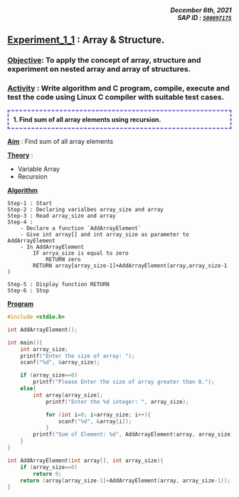 <h5 align="right">December 6th, 2021<br/>SAP ID : <code style="-webkit-user-select: none; -khtml-user-select: none; -moz-user-select: none; -ms-user-select: none; -o-user-select: none; user-select: none;"><a href="https://atiq-ur-rehaman.netlify.app/#about" >500097175</a></code> </h5>

## <u>Experiment_1_1</u> : Array & Structure. 

### <u>Objective</u>: To apply the concept of array, structure and experiment on nested array and array of structures.

### <u>Activity</u> : Write algorithm and C program, compile, execute and test the code using Linux C compiler with suitable test cases.

<h4 style="border: 3px; border-color: #6f6fc8; border-style: dashed; padding:10px;">1. Find sum of all array elements using recursion.</h4>


**<u>Aim</u>** : Find sum of all array elements

**<u>Theory</u>** :

- Variable Array
- Recursion

**<u>Algorithm</u>**

```algo
Step-1 : Start
Step-2 : Declaring varialbes array_size and array
Step-3 : Read array_size and array
Step-4 :
	- Declare a function `AddArrayElement`
	- Give int array[] and int array_size as parameter to AddArrayElement
	- In AddArrayElement
		IF arrya_size is equal to zero
			RETURN zero
		RETURN array[array_size-1]+AddArrayElement(array,array_size-1 )
	
Step-5 : Display function RETURN
Step-6 : Stop
```



**<u>Program</u>**

```c
#include <stdio.h>

int AddArrayElement();

int main(){
    int array_size;
    printf("Enter the size of array: ");
    scanf("%d", &array_size);

    if (array_size==0)
        printf("Please Enter the size of array greater than 0.");
    else{
        int array[array_size];
            printf("Enter the %d integer: ", array_size);

            for (int i=0; i<array_size; i++){
                scanf("%d", &array[i]);
            }
        printf("Sum of Element: %d", AddArrayElement(array, array_size));
    }
}

int AddArrayElement(int array[], int array_size){
    if (array_size==0)
        return 0;
    return (array[array_size-1]+AddArrayElement(array, array_size-1));
}
```

